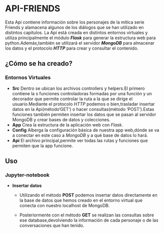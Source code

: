 # API-FRIENDS

Esta Api contiene información sobre los personajes de la mítica serie Friends y alamacena algunos de los diálogos que se han utilizado en distintos capítulos.
La Api está creada en distintos entornos virtuales y utiliza principalmente el módulo ***Flask*** para generar la estructura web para python.Además,también se utilizará el servidor ***MongoDB*** para almacenar los datos y el protocolo ***HTTP*** para crear y consultar el contenido. 

## ¿Cómo se ha creado?
### Entornos Virtuales
- **Src**
	Dentro se ubican los archivos controllers y helpers.El primero contiene la s funciones controladoras formadas por una función y un decorador que permite controlar la ruta a la que se dirige el usuario.Mediante el protocolo *HTTP* podemos o bien,trasladar insertar datos en la Api(método‘GET’) o hacer consultas(método ‘POST’).Estas funciones también permiten insertar los datos que se pasan al servidor MongoDB y crear bases de datos y colecciones.
- **App**
	Crea la estructura de la aplicación web con *Flask*.
- **Config**
	Alberga la configuración básica de nuestra app web,dónde se va a conectar en este caso a *MongoDB* y a qué base de datos lo hará.
- **Api**
	El archivo principal,permite ver todas las rutas y funciones que permiten que la app funcione.
	

## Uso
### Jupyter-notebook

- **Insertar datos**

	- Utilizando el método **POST** podemos insertar datos directamente en la base de datos que hemos creado en el entorno virtual que conecta con nuestro localhost de MongoDB.
	
	- Posteriormente con el método **GET** se realizan las consultas sobre ese database,devolviendo la información de cada personaje o de las conversaciones que han tenido.


